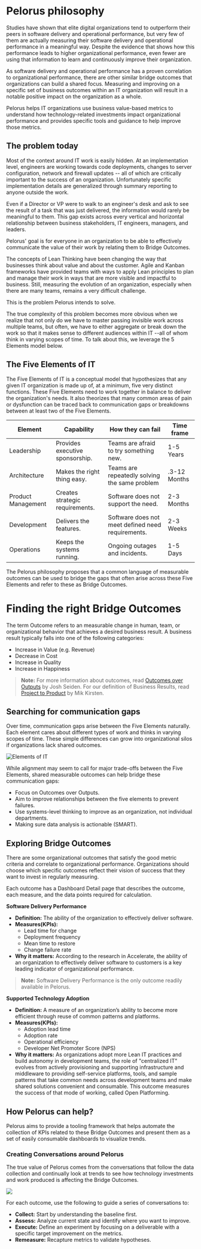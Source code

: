 # Pelorus philosophy

Studies have shown that elite digital organizations tend to outperform their peers in software delivery and operational performance, but very few of them are actually measuring their software delivery and operational performance in a meaningful way. Despite the evidence that shows how this performance leads to higher organizational performance, even fewer are using that information to learn and continuously improve their organization.

As software delivery and operational performance has a proven correlation to organizational performance, there are other similar bridge outcomes that organizations can build a shared focus. Measuring and improving on a specific set of business outcomes within an IT organization will result in a notable positive impact on the organization as a whole.

Pelorus helps IT organizations use business value-based metrics to understand how technology-related investments impact organizational performance and provides specific tools and guidance to help improve those metrics.

## The problem today
Most of the context around IT work is easily hidden. At an implementation level, engineers are working towards code deployments, changes to server configuration, network and firewall updates -- all of which are critically important to the success of an organization. Unfortunately specific implementation details are generalized through summary reporting to anyone outside the work.

Even if a Director or VP were to walk to an engineer's desk and ask to see the result of a task that was just delivered, the information would rarely be meaningful to them. This gap exists across every vertical and horizontal relationship between business stakeholders, IT engineers, managers, and leaders.

Pelorus' goal is for everyone in an organization to be able to effectively communicate the value of their work by relating them to Bridge Outcomes.

The concepts of Lean Thinking have been changing the way that businesses think about value and about the customer. Agile and Kanban frameworks have provided teams with ways to apply Lean principles to plan and manage their work in ways that are more visible and impactful to business. Still, measuring the evolution of an organization, especially when there are many teams, remains a very difficult challenge.

This is the problem Pelorus intends to solve.

The true complexity of this problem becomes more obvious when we realize that not only do we have to master passing invisible work across multiple teams, but often, we have to either aggregate or break down the work so that it makes sense to different audiences within IT --all of whom think in varying scopes of time. To talk about this, we leverage the 5 Elements model below.

## The Five Elements of IT
The Five Elements of IT is a conceptual model that hypothesizes that any given IT organization is made up of, at a minimum, five very distinct functions. These Five Elements need to work together in balance to deliver the organization's needs. It also theorizes that many common areas of pain or dysfunction can be traced back to communication gaps or breakdowns between at least two of the Five Elements.

|Element|Capability|How they can fail|Time frame|
|--|--|--|--|
|Leadership|Provides executive sponsorship.|Teams are afraid to try something new.|1-5 Years|
|Architecture|Makes the right thing easy.|Teams are repeatedly solving the same problem|.3-12 Months|
|Product Management|Creates strategic requirements.|Software does not support the need.|2-3 Months|
|Development|Delivers the features.|Software does not meet defined need requirements.|2-3 Weeks|
|Operations|Keeps the systems running.|Ongoing outages and incidents.|1-5 Days|

The Pelorus philosophy proposes that a common language of measurable outcomes can be used to bridge the gaps that often arise across these Five Elements and refer to these as Bridge Outcomes.

# Finding the right Bridge Outcomes
The term Outcome refers to an measurable change in human, team, or organizational behavior that achieves a desired business result. A business result typically falls into one of the following categories:

* Increase in Value (e.g. Revenue)
* Decrease in Cost
* Increase in Quality
* Increase in Happiness

> **Note:** For more information about outcomes, read [Outcomes over Outputs](https://www.amazon.com/Outcomes-Over-Output-customer-behavior/dp/1091173265) by Josh Seiden. For our definition of Business Results, read [Project to Product](https://projecttoproduct.org/the-book/) by Mik Kirsten.

## Searching for communication gaps
Over time, communication gaps arise between the Five Elements naturally. Each element cares about different types of work and thinks in varying scopes of time. These simple differences can grow into organizational silos if organizations lack shared outcomes.

![Elements of IT](/Pelorus/ElementsOfIT.png)

While alignment may seem to call for major trade-offs between the Five Elements, shared measurable outcomes can help bridge these communication gaps:

* Focus on Outcomes over Outputs.
* Aim to improve relationships between the five elements to prevent failures.
* Use systems-level thinking to improve as an organization, not individual departments.
* Making sure data analysis is actionable (SMART).

## Exploring Bridge Outcomes
There are some organizational outcomes that satisfy the good metric criteria and correlate to organizational performance. Organizations should choose which specific outcomes reflect their vision of success that they want to invest in regularly measuring.

Each outcome has a Dashboard Detail page that describes the outcome, each measure, and the data points required for calculation.

**Software Delivery Performance**
* **Definition:** The ability of the organization to effectively deliver software.
* **Measures(KPIs):**
    * Lead time for change
    * Deployment frequency
    * Mean time to restore
    * Change failure rate
* **Why it matters:** According to the research in Accelerate, the ability of an organization to effectively deliver software to customers is a key leading indicator of organizational performance.

> **Note:** Software Delivery Performance is the only outcome readily available in Pelorus.

**Supported Technology Adoption**
* **Definition:** A measure of an organization’s ability to become more efficient through reuse of common patterns and platforms.
* **Measures(KPIs):**
    * Adoption lead time
    * Adoption rate
    * Operational efficiency
    * Developer Net Promoter Score (NPS)
* **Why it matters:** As organizations adopt more Lean IT practices and build autonomy in development teams, the role of "centralized IT" evolves from actively provisioning and supporting infrastructure and middleware to providing self-service platforms, tools, and sample patterns that take common needs across development teams and make shared solutions convenient and consumable. This outcome measures the success of that mode of working, called Open Platforming.

## How Pelorus can help?
Pelorus aims to provide a tooling framework that helps automate the collection of KPIs related to these Bridge Outcomes and present them as a set of easily consumable dashboards to visualize trends.

### Creating Conversations around Pelorus
The true value of Pelorus comes from the conversations that follow the data collection and continually look at trends to see how technology investments and work produced is affecting the Bridge Outcomes.

![](/Pelorus/ValueDevCycle.png)

For each outcome, use the following to guide a series of conversations to:

* **Collect:** Start by understanding the baseline first.
* **Assess:** Analyze current state and identify where you want to improve.
* **Execute:** Define an experiment by focusing on a deliverable with a specific target improvement on the metrics.
* **Remeasure:** Recapture metrics to validate hypotheses.
